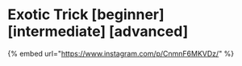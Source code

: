 # Exotic Trick \[beginner] \[intermediate] \[advanced]

{% embed url="https://www.instagram.com/p/CnmnF6MKVDz/" %}
